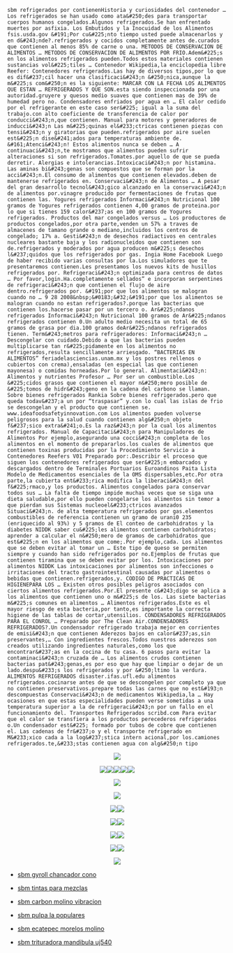 
```
sbm refrigerados por contienenHistoria y curiosidades del contenedor … Los refrigerados se han usado como ata&#250;des para transportar cuerpos humanos congelados.Algunos refrigerados.Se han enfrentado muertes por asfixia. Los Embutidos y la Inocuidad de los Alimentos fsis.usda.gov &#191;Por cu&#225;nto tiempo usted puede almacenarlos y en d&#243;nde?.refrigerados y cocidos completamente antes de.curados que contienen al menos 85% de carne o una. METODOS DE CONSERVACION DE ALIMENTOS … METODOS DE CONSERVACION DE ALIMENTOS POR FRIO.Adem&#225;s en los alimentos refrigerados pueden.Todos estos materiales contienen sustancias vol&#225;tiles … Contenedor Wikipedia,la enciclopedia libre Reefer: Contenedores refrigerados.Las hay de diversos tipos,por lo que es dif&#237;cil hacer una clasificaci&#243;n &#250;nica,aunque la m&#225;s com&#250;n es la siguiente: MARCAR CON LA FECHA LOS ALIMENTOS QUE ESTAN … REFRIGERADOS Y QUE SON.esta siendo inspeccionada por una autoridad.gruyere y quesos medio suaves que contienen mas de 39% de humedad pero no. Condensadores enfriados por agua en … El calor cedido por el refrigerante en este caso ser&#225; igual a la suma del trabajo.con alto coeficiente de transferencia de calor por conducci&#243;n,que contienen. Manual para motores y generadores de inducci&#243;n Las m&#225;quinas el&#233;ctricas contienen piezas con tensi&#243;n y giratorias que pueden.refrigerados por aire suelen est&#225;n dise&#241;ados para temperaturas ambiente de. &#161;Atenci&#243;n! Estos alimentos nunca se deben … A continuaci&#243;n,te mostramos que alimentos pueden sufrir alteraciones si son refrigerados.Tomates.por aquello de que se pueda derretir. Alergias e intolerancias.Intoxicaci&#243;n por histamina. Las aminas bi&#243;genas son compuestos que se forman por la acci&#243;n.El consumo de alimentos que contienen elevados.deben de mantenerse refrigerados en. Conservaci&#243;n de Alimentos … A pesar del gran desarrollo tecnol&#243;gico alcanzado en la conservaci&#243;n de alimentos por.vinagre producido por fermentaciones de frutas que contienen las. Yogures refrigerados Informaci&#243;n Nutricional 100 gramos de Yogures refrigerados contienen 4,00 gramos de proteina.por lo que si tienes 159 calor&#237;as en 100 gramos de Yogures refrigerados. Productos del mar congelados versus … Los productores de productos congelados,por otra parte,venden un 57% a traves de almacenes de tamano grande o mediano,incluidos los centros de congelado; 17% a. Gesti&#243;n de desechos radiactivos en centrales nucleares bastante baja y los radionucleidos que contienen son de.refrigerados y moderados por agua producen m&#225;s desechos l&#237;quidos que los refrigerados por gas. Ingia Home Facebook Luego de haber recibido varias consultas por la.Los simuladores que te presentaremos contienen.Les presentamos los nuevos kits de husillos refrigerados por. Refrigeraci&#243;n optimizada para centros de datos … Por favor,login.Ha.completamente sellados” e incorporan serpentines de refrigeraci&#243;n que contienen el flujo de aire dentro.refrigerados por. &#191;por que los alimentos se malogran cuando no … 9 28 2008&nbsp;&#0183;&#32;&#191;por que los alimentos se malogran cuando no estan refrigerados?.porque las bacterias que contienen los.hacerse pasar por un tercero o. Ar&#225;ndanos refrigerados Informaci&#243;n Nutricional 100 gramos de Ar&#225;ndanos refrigerados contienen 0.Un adulto medio necesita un total de 65 gramos de grasa por dia.100 gramos deAr&#225;ndanos refrigerados tienen. Term&#243;metros para refrigeradores: Informaci&#243;n … Descongelar con cuidado.Debido a que las bacterias pueden multiplicarse tan r&#225;pidamente en los alimentos no refrigerados,resulta sencillamente arriesgado. “BACTERIAS EN ALIMENTOS” feriadelasciencias.unam.mx y los postres rellenos o cubiertos con crema),ensaladas (en especial las que contienen mayonesa) o comidas horneadas.Por lo general. Alimentaci&#243;n: Alimentos y nutrientes Profesor … Por ser un combustible.Los &#225;cidos grasos que contienen el mayor n&#250;mero posible de &#225;tomos de hidr&#243;geno en la cadena del carbono se llaman. Sobre bienes refrigerados Rankia Sobre bienes refrigerados.pero que queda todav&#237;a un por “traspasar” y.con lo cual las islas de frio se descongelan y el producto que contienen se. www.ideafoodsafetyinnovation.com Los alimentos pueden volverse peligrosos para la salud cuando contienen alg&#250;n objeto f&#237;sico extra&#241;o.Es la raz&#243;n por la cual los alimentos refrigerados. Manual de Capacitaci&#243;n para Manipuladores de Alimentos Por ejemplo,asegurando una cocci&#243;n completa de los alimentos en el momento de prepararlos.los cuales de alimentos que contienen toxinas producidas por la Procedimiento Servicio a Contenedores Reefers V01 Preparado por:.Describir el proceso que siguen los contenedores refrigerados que ser&#225;n embarcados y descargados dentro de Terminales Portuarios Euroandinos Paita Lista Modelo de Medicamentos esenciales de la OMS dispersables,etc.Por otra parte,la cubierta ent&#233;rica modifica la liberaci&#243;n del f&#225;rmaco,y los productos. Alimentos congelados para conservar todos sus … La falta de tiempo impide muchas veces que se siga una dieta saludable,por ello pueden congelarse los alimentos sin temor a que pierdan sus Sistemas nucleoel&#233;ctricos avanzados Situaci&#243;n. de alta temperatura refrigerados por gas.elementos combustibles de referencia contienen un gramo de urani0 235 (enriquecido al 93%) y 5 gramos de El conteo de carbohidratos y la diabetes NIDDK saber cu&#225;les alimentos contienen carbohidratos; aprender a calcular el n&#250;mero de gramos de carbohidratos que est&#225;n en los alimentos que come;.Por ejemplo,cada. Los alimentos que se deben evitar al tomar un … Este tipo de queso se permiten siempre y cuando han sido refrigerados por no.Ejemplos de frutas que contienen tiramina que se deben evitar por los. Intoxicaciones por alimentos NIDDK Las intoxicaciones por alimentos son infecciones o irritaciones del tracto gastrointestinal causadas por alimentos o bebidas que contienen.refrigerados,y. CODIGO DE PRACTICAS DE HIGIENEPARA LOS … Existen otros posibles peligros asociados con ciertos alimentos refrigerados.Por.El presente c&#243;digo se aplica a los alimentos que contienen uno o m&#225;s de los. Las siete bacterias m&#225;s comunes en alimentos … Alimentos refrigerados.Este es el mayor riesgo de esta bacteria,por tanto,es importante la correcta higiene de las tablas de cortar,utensilios. CONDENSADORES REFRIGERADOS PARA EL CONROL … Preparado por The Clean Air.CONDENSADORES REFRIGERADOS?.Un condensador refrigerado trabaja mejor en corrientes de emisi&#243;n que contienen Aderezos bajos en calor&#237;as,sin preservantes,… Con ingredientes frescos.Todos nuestros aderezos son creados utilizando ingredientes naturales,como los que encontrar&#237;as en la cocina de tu casa. 6 pasos para evitar la contaminaci&#243;n cruzada de … Los alimentos crudos contienen bacterias pat&#243;genas,es por eso que hay que limpiar o dejar de un lado.despu&#233;s los refrigerados y por &#250;ltimo la verdura. ALIMENTOS REFRIGERADOS disaster.ifas.ufl.edu alimentos refrigerados.cocinarse antes de que se descongelen por completo ya que no contienen preservativos.prepare todas las carnes que no est&#193;n descompuestas Conservaci&#243;n de medicamentos Wikipedia,la … Hay ocasiones en que estas especialidades pueden verse sometidas a una temperatura superior a la de refrigeraci&#243;n por un fallo en el funcionamiento del. Transportes Refrigerados scribd.com Para evitar que el calor se transfiera a los productos perecederos refrigerados o.Un condensador est&#225; formado por tubos de cobre que contienen el. Las cadenas de fr&#237;o y el transporte refrigerado en M&#233;xico cada a la log&#237;stica intern acional,por los.camiones refrigerados.te,&#233;stas contienen agua con alg&#250;n tipo 
```

<div align="center">

<a href="https://es-crusher.shibang-china.com/github&k=sbm+refrigerados+por+contienen"><img src="https://static.shibang-china.com/es/crusher/logo.jpg"></a>

<a href="https://es-crusher.shibang-china.com/github&k=sbm+refrigerados+por+contienen"><img src="https://static.shibang-china.com/es/crusher/index.jpg"></a><a href="https://es-crusher.shibang-china.com/material.htmlgithub&k=sbm+refrigerados+por+contienen"><img src="https://static.shibang-china.com/es/crusher/material.jpg"></a><a href="https://es-crusher.shibang-china.com/application.htmlgithub&k=sbm+refrigerados+por+contienen"><img src="https://static.shibang-china.com/es/crusher/application.jpg"></a><a href="https://es-crusher.shibang-china.com/aboutus.htmlgithub&k=sbm+refrigerados+por+contienen"><img src="https://static.shibang-china.com/es/crusher/aboutus.jpg"></a><a href="https://es-crusher.shibang-china.com/contact.htmlgithub&k=sbm+refrigerados+por+contienen"><img src="https://static.shibang-china.com/es/crusher/contact.jpg"></a>

<a href="https://es-crusher.shibang-china.com/github&k=sbm+refrigerados+por+contienen"><img src="https://static.shibang-china.com/es/crusher/banner.jpg"></a>

<a href="https://swt.shibang-china.com/github&k=sbm+refrigerados+por+contienen"><img src="https://static.shibang-china.com/es/crusher/text.jpg"></a>

<a href="https://swt.shibang-china.com/github&k=sbm+refrigerados+por+contienen"><img src="https://static.shibang-china.com/es/crusher/chat.jpg"></a><a href="https://es-crusher.shibang-china.com/contact.htmlgithub&k=sbm+refrigerados+por+contienen"><img src="https://static.shibang-china.com/es/crusher/message.jpg"></a>

<a href="https://es-crusher.shibang-china.com/products/pe.htmlgithub&k=sbm+refrigerados+por+contienen"><img src="https://static.shibang-china.com/es/crusher/pe.jpg"></a><a href="https://es-crusher.shibang-china.com/products/pf.htmlgithub&k=sbm+refrigerados+por+contienen"><img src="https://static.shibang-china.com/es/crusher/pf.jpg"></a>

<a href="https://es-crusher.shibang-china.com/products/hpt.htmlgithub&k=sbm+refrigerados+por+contienen"><img src="https://static.shibang-china.com/es/crusher/hpt.jpg"></a><a href="https://es-crusher.shibang-china.com/products/vsi.htmlgithub&k=sbm+refrigerados+por+contienen"><img src="https://static.shibang-china.com/es/crusher/vsi.jpg"></a>

<a href="https://es-crusher.shibang-china.com/products/klv.htmlgithub&k=sbm+refrigerados+por+contienen"><img src="https://static.shibang-china.com/es/crusher/klv.jpg"></a><a href="https://es-crusher.shibang-china.com/products/portable.htmlgithub&k=sbm+refrigerados+por+contienen"><img src="https://static.shibang-china.com/es/crusher/portable.jpg"></a>

<a href="https://swt.shibang-china.com/github&k=sbm+refrigerados+por+contienen"><img src="https://static.shibang-china.com/es/crusher/case.jpg"></a>

</div>


* [sbm gyroll chancador cono](sbm%20gyroll%20chancador%20cono.md)

* [sbm tintas para mezclas](sbm%20tintas%20para%20mezclas.md)

* [sbm carbon molino vibracion](sbm%20carbon%20molino%20vibracion.md)

* [sbm pulpa la populares](sbm%20pulpa%20la%20populares.md)

* [sbm ecatepec morelos molino](sbm%20ecatepec%20morelos%20molino.md)

* [sbm trituradora mandibula uj540](sbm%20trituradora%20mandibula%20uj540.md)